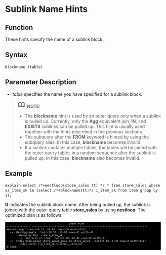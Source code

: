 # Sublink Name Hints<a name="EN-US_TOPIC_0245374573"></a>

## Function<a name="en-us_topic_0237121538_section290819468377"></a>

These hints specify the name of a sublink block.

## Syntax<a name="en-us_topic_0237121538_section530131664410"></a>

```
blockname (table)
```

## Parameter Description<a name="en-us_topic_0237121538_section41303128143838"></a>

-   _table_  specifies the name you have specified for a sublink block.

>![](public_sys-resources/icon-note.gif) **NOTE:**   
>-   The  **blockname**  hint is used by an outer query only when a sublink is pulled up. Currently, only the  **Agg**  equivalent join,  **IN**, and  **EXISTS**  sublinks can be pulled up. This hint is usually used together with the hints described in the previous sections.  
>-   The subquery after the  **FROM**  keyword is hinted by using the subquery alias. In this case,  **blockname**  becomes invalid.  
>-   If a sublink contains multiple tables, the tables will be joined with the outer-query tables in a random sequence after the sublink is pulled up. In this case,  **blockname**  also becomes invalid.  

## Example<a name="en-us_topic_0237121538_section1127715590585"></a>

```
explain select /*+nestloop(store_sales tt) */ * from store_sales where ss_item_sk in (select /*+blockname(tt)*/ i_item_sk from item group by 1);
```

**tt**  indicates the sublink block name. After being pulled up, the sublink is joined with the outer-query table  **store\_sales**  by using  **nestloop**. The optimized plan is as follows:

![](figures/en-us_image_0253038757.png)

